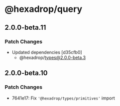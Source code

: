 # @hexadrop/query

## 2.0.0-beta.11

### Patch Changes

- Updated dependencies [d35cfb0]
  - @hexadrop/types@2.0.0-beta.3

## 2.0.0-beta.10

### Patch Changes

- 7641e17: Fix `'@hexadrop/types/primitives'` import
